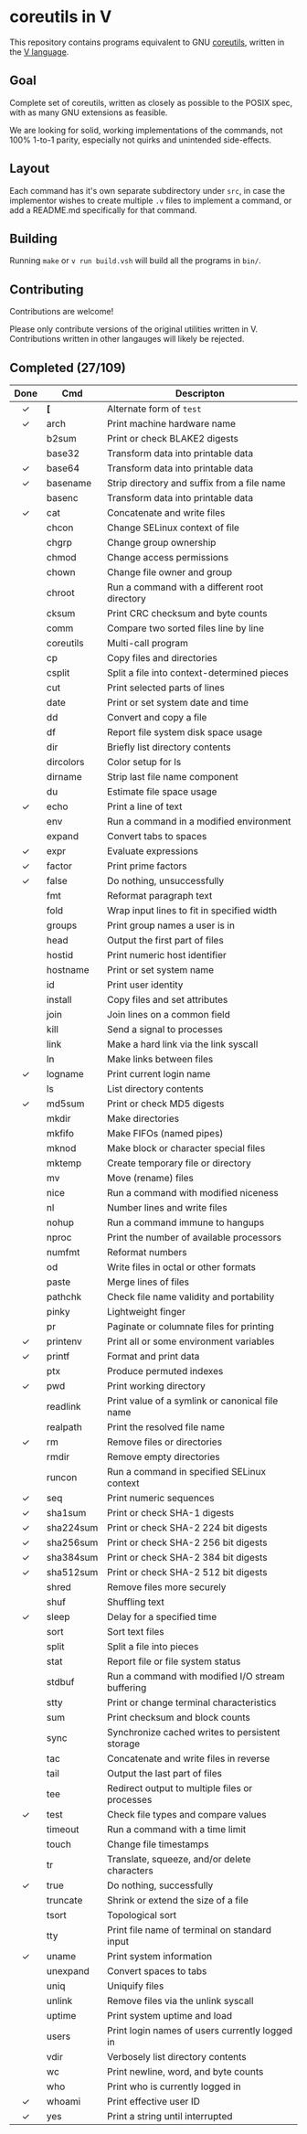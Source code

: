 # coreutils in V

This repository contains programs equivalent to GNU
[coreutils](https://www.gnu.org/software/coreutils/), written in the
[V language](https://vlang.io).

## Goal

Complete set of coreutils, written as closely as possible to the POSIX spec,
with as many GNU extensions as feasible.

We are looking for solid, working implementations of the commands, not 100%
1-to-1 parity, especially not quirks and unintended side-effects.

## Layout

Each command has it's own separate subdirectory under `src`, in case the
implementor wishes to create multiple `.v` files to implement a command, or add
a README.md specifically for that command.

## Building

Running `make` or `v run build.vsh` will build all the programs in `bin/`.

## Contributing

Contributions are welcome!

Please only contribute versions of the original utilities written in V.
Contributions written in other langauges will likely be rejected.

## Completed (27/109)

| Done    | Cmd       | Descripton                                       |
| :-----: |-----------|--------------------------------------------------|
| &check; | **[**     | Alternate form of `test`                         |
| &check; | arch      | Print machine hardware name                      |
|         | b2sum     | Print or check BLAKE2 digests                    |
|         | base32    | Transform data into printable data               |
| &check; | base64    | Transform data into printable data               |
| &check; | basename  | Strip directory and suffix from a file name      |
|         | basenc    | Transform data into printable data               |
| &check; | cat       | Concatenate and write files                      |
|         | chcon     | Change SELinux context of file                   |
|         | chgrp     | Change group ownership                           |
|         | chmod     | Change access permissions                        |
|         | chown     | Change file owner and group                      |
|         | chroot    | Run a command with a different root directory    |
|         | cksum     | Print CRC checksum and byte counts               |
|         | comm      | Compare two sorted files line by line            |
|         | coreutils | Multi-call program                               |
|         | cp        | Copy files and directories                       |
|         | csplit    | Split a file into context-determined pieces      |
|         | cut       | Print selected parts of lines                    |
|         | date      | Print or set system date and time                |
|         | dd        | Convert and copy a file                          |
|         | df        | Report file system disk space usage              |
|         | dir       | Briefly list directory contents                  |
|         | dircolors | Color setup for ls                               |
|         | dirname   | Strip last file name component                   |
|         | du        | Estimate file space usage                        |
| &check; | echo      | Print a line of text                             |
|         | env       | Run a command in a modified environment          |
|         | expand    | Convert tabs to spaces                           |
| &check; | expr      | Evaluate expressions                             |
| &check; | factor    | Print prime factors                              |
| &check; | false     | Do nothing, unsuccessfully                       |
|         | fmt       | Reformat paragraph text                          |
|         | fold      | Wrap input lines to fit in specified width       |
|         | groups    | Print group names a user is in                   |
|         | head      | Output the first part of files                   |
|         | hostid    | Print numeric host identifier                    |
|         | hostname  | Print or set system name                         |
|         | id        | Print user identity                              |
|         | install   | Copy files and set attributes                    |
|         | join      | Join lines on a common field                     |
|         | kill      | Send a signal to processes                       |
|         | link      | Make a hard link via the link syscall            |
|         | ln        | Make links between files                         |
| &check; | logname   | Print current login name                         |
|         | ls        | List directory contents                          |
| &check; | md5sum    | Print or check MD5 digests                       |
|         | mkdir     | Make directories                                 |
|         | mkfifo    | Make FIFOs (named pipes)                         |
|         | mknod     | Make block or character special files            |
|         | mktemp    | Create temporary file or directory               |
|         | mv        | Move (rename) files                              |
|         | nice      | Run a command with modified niceness             |
|         | nl        | Number lines and write files                     |
|         | nohup     | Run a command immune to hangups                  |
|         | nproc     | Print the number of available processors         |
|         | numfmt    | Reformat numbers                                 |
|         | od        | Write files in octal or other formats            |
|         | paste     | Merge lines of files                             |
|         | pathchk   | Check file name validity and portability         |
|         | pinky     | Lightweight finger                               |
|         | pr        | Paginate or columnate files for printing         |
| &check; | printenv  | Print all or some environment variables          |
| &check; | printf    | Format and print data                            |
|         | ptx       | Produce permuted indexes                         |
| &check; | pwd       | Print working directory                          |
|         | readlink  | Print value of a symlink or canonical file name  |
|         | realpath  | Print the resolved file name                     |
| &check; | rm        | Remove files or directories                      |
|         | rmdir     | Remove empty directories                         |
|         | runcon    | Run a command in specified SELinux context       |
| &check; | seq       | Print numeric sequences                          |
| &check; | sha1sum   | Print or check SHA-1 digests                     |
| &check; | sha224sum | Print or check SHA-2 224 bit digests             |
| &check; | sha256sum | Print or check SHA-2 256 bit digests             |
| &check; | sha384sum | Print or check SHA-2 384 bit digests             |
| &check; | sha512sum | Print or check SHA-2 512 bit digests             |
|         | shred     | Remove files more securely                       |
|         | shuf      | Shuffling text                                   |
| &check; | sleep     | Delay for a specified time                       |
|         | sort      | Sort text files                                  |
|         | split     | Split a file into pieces                         |
|         | stat      | Report file or file system status                |
|         | stdbuf    | Run a command with modified I/O stream buffering |
|         | stty      | Print or change terminal characteristics         |
|         | sum       | Print checksum and block counts                  |
|         | sync      | Synchronize cached writes to persistent storage  |
|         | tac       | Concatenate and write files in reverse           |
|         | tail      | Output the last part of files                    |
|         | tee       | Redirect output to multiple files or processes   |
| &check; | test      | Check file types and compare values              |
|         | timeout   | Run a command with a time limit                  |
|         | touch     | Change file timestamps                           |
|         | tr        | Translate, squeeze, and/or delete characters     |
| &check; | true      | Do nothing, successfully                         |
|         | truncate  | Shrink or extend the size of a file              |
|         | tsort     | Topological sort                                 |
|         | tty       | Print file name of terminal on standard input    |
| &check; | uname     | Print system information                         |
|         | unexpand  | Convert spaces to tabs                           |
|         | uniq      | Uniquify files                                   |
|         | unlink    | Remove files via the unlink syscall              |
|         | uptime    | Print system uptime and load                     |
|         | users     | Print login names of users currently logged in   |
|         | vdir      | Verbosely list directory contents                |
|         | wc        | Print newline, word, and byte counts             |
|         | who       | Print who is currently logged in                 |
| &check; | whoami    | Print effective user ID                          |
| &check; | yes       | Print a string until interrupted                 |
